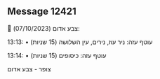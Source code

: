 ## Message 12421

🔴 צבע אדום (07/10/2023):

13:13:
• עוטף עזה: ניר עוז, נירים, עין השלושה (15 שניות)

13:14:
• עוטף עזה: כיסופים (15 שניות)

צופר - צבע אדום


